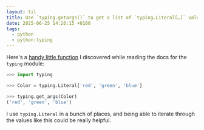 ```yaml
---
layout: til
title: Use `typing.getargs()` to get a list of `typing.Literal[…]` values
date: 2025-06-25 14:20:15 +0100
tags:
  - python
  - python:typing
---
```

Here's a [handy little function](https://docs.python.org/3/library/typing.html#typing.get_args) I discovered while reading the docs for the `typing` module:

```python
>>> import typing

>>> Color = typing.Literal['red', 'green', 'blue']

>>> typing.get_args(Color)
('red', 'green', 'blue')
```

I use `typing.Literal` in a bunch of places, and being able to iterate through the values like this could be really helpful.
